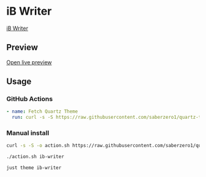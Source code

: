# iB Writer

[iB Writer](https://toablind.horse)

## Preview

[Open live preview](https://quartz-themes.github.io/ib-writer/)

## Usage

### GitHub Actions

```yaml
- name: Fetch Quartz Theme
  run: curl -s -S https://raw.githubusercontent.com/saberzero1/quartz-themes/master/action.sh | bash -s -- ib-writer
```

### Manual install

```bash
curl -s -S -o action.sh https://raw.githubusercontent.com/saberzero1/quartz-themes/master/action.sh

./action.sh ib-writer
```

```bash
just theme ib-writer
```
